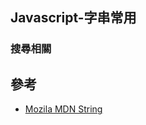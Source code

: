 Javascript-字串常用
------

### 搜尋相關



## 參考
* [Mozila MDN String](https://developer.mozilla.org/zh-TW/docs/Web/JavaScript/Reference/Global_Objects/String)